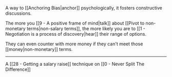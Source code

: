 A way to [[Anchoring Bias|anchor]] psychologically, it fosters constructive discussions.

The more you [[9 - A positive frame of mind|talk]] about [[Pivot to non-monetary terms|non-salary terms]], the more likely you are to [[1 - Negotiation is a process of discovery|hear]] their range of options.

They can even counter with more money if they can't meet those [[money|non-monetary]] terms.

---

A [[28 - Getting a salary raise]] technique on [[0 - Never Split The Difference]]